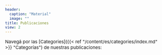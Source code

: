```yaml
---
header:
  caption: "Material"
  image: ""
title: Publicaciones
view: 2
---
```

<p style="font-size: 15px"> Navegá por las [Categories]({{< ref "/content/es/categories/index.md" >}} "Categorías")  de nuestras publicaciones: 
</p>